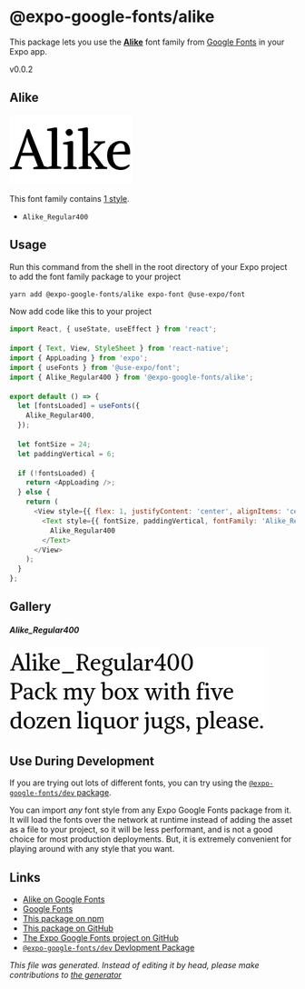 # @expo-google-fonts/alike

This package lets you use the [**Alike**](https://fonts.google.com/specimen/Alike) font family from [Google Fonts](https://fonts.google.com/) in your Expo app.

v0.0.2

## Alike

![Alike](./font-family.png)

This font family contains [1 style](#gallery).

- `Alike_Regular400`

## Usage

Run this command from the shell in the root directory of your Expo project to add the font family package to your project
```sh
yarn add @expo-google-fonts/alike expo-font @use-expo/font
```

Now add code like this to your project
```js
import React, { useState, useEffect } from 'react';

import { Text, View, StyleSheet } from 'react-native';
import { AppLoading } from 'expo';
import { useFonts } from '@use-expo/font';
import { Alike_Regular400 } from '@expo-google-fonts/alike';

export default () => {
  let [fontsLoaded] = useFonts({
    Alike_Regular400,
  });

  let fontSize = 24;
  let paddingVertical = 6;

  if (!fontsLoaded) {
    return <AppLoading />;
  } else {
    return (
      <View style={{ flex: 1, justifyContent: 'center', alignItems: 'center' }}>
        <Text style={{ fontSize, paddingVertical, fontFamily: 'Alike_Regular400' }}>
          Alike_Regular400
        </Text>
      </View>
    );
  }
};

```

## Gallery

##### Alike_Regular400
![Alike_Regular400](./b9683edf916072397bd15b9b312ff78533f85b4ac5598b5867733fb5670ed534.ttf.png)


## Use During Development

If you are trying out lots of different fonts, you can try using the [`@expo-google-fonts/dev` package](https://www.npmjs.com/package/@expo-google-fonts/dev).

You can import *any* font style from any Expo Google Fonts package from it. It will load the fonts
over the network at runtime instead of adding the asset as a file to your project, so it will be 
less performant, and is not a good choice for most production deployments. But, it is extremely convenient
for playing around with any style that you want.

## Links

- [Alike on Google Fonts](https://fonts.google.com/specimen/Alike)
- [Google Fonts](https://fonts.google.com/)
- [This package on npm](https://www.npmjs.com/package/@expo-google-fonts/alike)
- [This package on GitHub](https://github.com/expo/google-fonts/tree/master/font-packages/alike)
- [The Expo Google Fonts project on GitHub](https://github.com/expo/google-fonts)
- [`@expo-google-fonts/dev` Devlopment Package](https://github.com/expo/google-fonts/tree/master/font-packages/dev)


*This file was generated. Instead of editing it by head, please make contributions to [the generator](https://github.com/expo/google-fonts/tree/master/packages/generator)*

